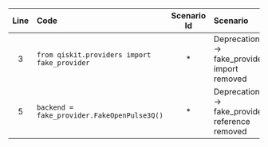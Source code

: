 | Line | Code | Scenario Id | Scenario | Artifact | Refactoring |
| :-: | :- | :-: | :- | :- | :- |
| 3 | `from qiskit.providers import fake_provider` | * | Deprecation -> fake_provider import removed | `qiskit.providers.fake_provider` | `from qiskit.providers.fake_provider import FakeOpenPulse3Q` |
| 5 | `backend = fake_provider.FakeOpenPulse3Q()` | * | Deprecation -> fake_provider reference removed | `FakeOpenPulse3Q` | `backend = FakeOpenPulse3Q()` |